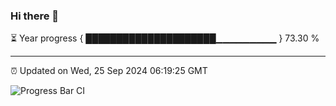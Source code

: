 ### Hi there 👋

⏳ Year progress { █████████████████████▁▁▁▁▁▁▁▁▁ } 73.30 %

---

⏰ Updated on Wed, 25 Sep 2024 06:19:25 GMT

![Progress Bar CI](https://github.com/liununu/liununu/workflows/Progress%20Bar%20CI/badge.svg)
